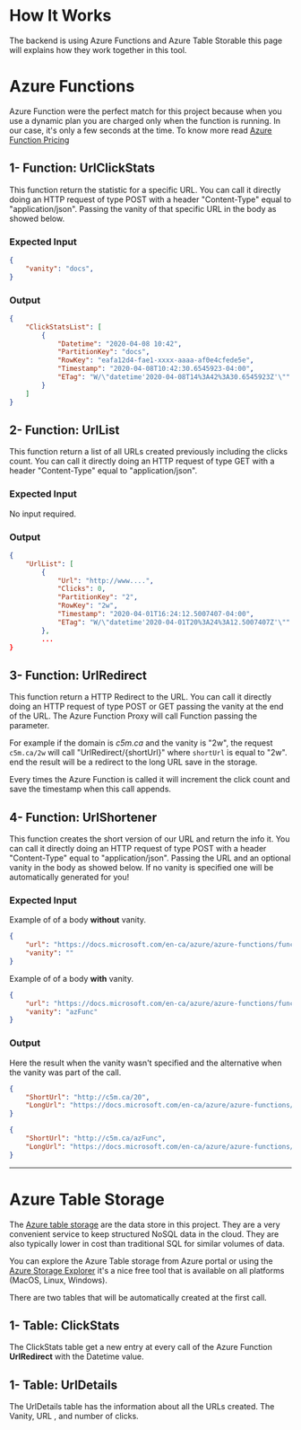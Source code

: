 How It Works
============

The backend is using Azure Functions and Azure Table Storable this page will explains how they work together in this tool.

Azure Functions
===============

Azure Function were the perfect match for this project because when you use a dynamic plan you are charged only when the function is running. In our case, it's only a few seconds at the time. To know more read [Azure Function Pricing](https://azure.microsoft.com/en-us/pricing/details/functions/?WT.mc_id=azurlshortener-github-frbouch)


1- Function: UrlClickStats
--------------------------

This function return the statistic for a specific URL. You can call it directly doing an HTTP request of type POST with a header "Content-Type" equal to "application/json". Passing the vanity of that specific URL in the body as showed below.

### Expected Input 

```json
{
    "vanity": "docs",
}
```

### Output

```json
{
    "ClickStatsList": [
        {
            "Datetime": "2020-04-08 10:42",
            "PartitionKey": "docs",
            "RowKey": "eafa12d4-fae1-xxxx-aaaa-af0e4cfede5e",
            "Timestamp": "2020-04-08T10:42:30.6545923-04:00",
            "ETag": "W/\"datetime'2020-04-08T14%3A42%3A30.6545923Z'\""
        }
    ]
}
```



2- Function: UrlList
-------------------------

This function return a list of all URLs created previously including the clicks count. You can call it directly doing an HTTP request of type GET with a header "Content-Type" equal to "application/json". 

### Expected Input 

No input required.

### Output

```json
{
    "UrlList": [
        {
            "Url": "http://www....",
            "Clicks": 0,
            "PartitionKey": "2",
            "RowKey": "2w",
            "Timestamp": "2020-04-01T16:24:12.5007407-04:00",
            "ETag": "W/\"datetime'2020-04-01T20%3A24%3A12.5007407Z'\""
        },
        ...
}
```

3- Function: UrlRedirect
-------------------------

This function return a HTTP Redirect to the URL. You can call it directly doing an HTTP request of type POST or GET passing the vanity at the end of the URL. The Azure Function Proxy will call Function passing the parameter.

For example if the domain is *c5m.ca* and the vanity is "2w", the request `c5m.ca/2w` will call "UrlRedirect/{shortUrl}" where `shortUrl` is equal to "2w". end the result will be a redirect to the long URL save in the storage.

Every times the Azure Function is called it will increment the click count and save the timestamp when this call appends.


4- Function: UrlShortener
-------------------------

This function creates the short version of our URL and return the info it. You can call it directly doing an HTTP request of type POST with a header "Content-Type" equal to "application/json". Passing the URL and an optional vanity in the body as showed below. If no vanity is specified one will be automatically generated for you!

### Expected Input 

Example of of a body **without** vanity.

```json
{
    "url": "https://docs.microsoft.com/en-ca/azure/azure-functions/functions-create-your-first-function-visual-studio",
    "vanity": ""
}
```

Example of of a body **with** vanity.

```json
{
    "url": "https://docs.microsoft.com/en-ca/azure/azure-functions/functions-create-your-first-function-visual-studio",
    "vanity": "azFunc"
}
```

### Output

Here the result when the vanity wasn't specified and the alternative when the vanity was part of the call.

```json
{
    "ShortUrl": "http://c5m.ca/20",
    "LongUrl": "https://docs.microsoft.com/en-ca/azure/azure-functions/functions-create-your-first-function-visual-studio"
}
```

```json
{
    "ShortUrl": "http://c5m.ca/azFunc",
    "LongUrl": "https://docs.microsoft.com/en-ca/azure/azure-functions/functions-create-your-first-function-visual-studio"
}
```

---

Azure Table Storage
===================

The [Azure table storage](https://docs.microsoft.com/en-us/azure/storage/tables/?WT.mc_id=azurlShortener-github-frbouche) are the data store in this project. They are a very convenient service to keep structured NoSQL data in the cloud. They are also typically lower in cost than traditional SQL for similar volumes of data.

You can explore the Azure Table storage from Azure portal or using the [Azure Storage Explorer](https://docs.microsoft.com/en-us/azure/vs-azure-tools-storage-manage-with-storage-explorer?tabs=windows#overview?WT.mc_id=azurlShortener-github-frbouche) it's a nice free tool that is available on all platforms (MacOS, Linux, Windows).

There are two tables that will be automatically created at the first call.

1- Table: ClickStats
-------------------------

The ClickStats table get a new entry at every call of the Azure Function **UrlRedirect** with the Datetime value.


1- Table: UrlDetails
-------------------------

The UrlDetails table has the information about all the URLs created. The Vanity, URL , and number of clicks.